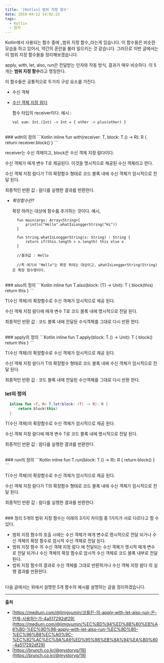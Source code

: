 ```yaml
---
title: '[Kotlin] 범위 지정 함수'
date: 2019-04-12 14:02:23
tags:
  - Kotlin
  - 원리
---
```


Kotlin에서 사용되는 함수 중에 _범위 지정 함수_라는게 있습니다. 이 함수들은 비슷한 모습을 하고 있어서, 약간의 혼란을 불러 일으키는 것 같습니다. 그러므로 이번 글에서는 이 범위 지정 함수들을 정리해보겠습니다.

apply, with, let, also, run은 전달받는 인자와 작동 방식, 결과가 매우 비슷하다. 이 5개는 **범위 지정 함수**라고 명칭한다.

이 함수들은 공통적으로 두가지 구성 요소를 가진다.

- 수신 객체
- [수신 객체 지정 람다](https://kotlinlang.org/docs/reference/lambdas.html#function-literals-with-receiver)

    함수 타입의 receiver이다. 예시 : 

    `val sum: Int.(Int) -> Int = { other -> plus(other) }`

<br>
### with의 정의
  ```Kotlin
    inline fun <T, R> with(receiver: T, block: T.() -> R): R {
        return receiver.block()
    }
  ```

  receiver는 수신 객체이고, block은 수신 객체 지정 람다이다.

  수신 객체가 매개 변수 T로 제공된다. 이것을 명시적으로 제공된 수신 객체라고 한다. 

  수신 객체 지정 람다가 T의 확장함수 형태로 코드 블록 내에 수신 객체가 암시적으로 전달 된다.

  최종적인 반환 값 : 람다를 실행한 결과를 반환한다.

- *확장함수란?*

    확장 하려는 대상에 함수를 추가하는 것이다. 예시,

        fun main(args: Array<String>{
        	println("Hello".whatIsLonggerString("Hi"))
        }
        
        fun String.whatIsLonggerString(x: String) : String {
        	return if(this.length > x.length) this else x
        }
        
        //결과값 : Hello
        
        //즉 여기서 "Hello"는 확장 하려는 대상이고, whatIsLonggerString(String)은 확장 함수명이다. 

<br>
### also의 정의
  ```Kotlin
    inline fun <T> T.also(block: (T) -> Unit): T {
        block(this)
        return this
    }
  ```

  T(수신 객체)의 확장함수로 수신 객체가 암시적으로 제공 된다.

  수신 객체 지정 람다에 매개 변수 T로 코드 블록 내에 명시적으로 전달 된다.

  최종적인 반환 값 : 코드 블록 내에 전달된 수식객체를 그대로 다시 반환 한다.

<br>
### apply의 정의
  ```Kotlin
    inline fun <T> T.apply(block: T.() -> Unit): T {
        block()
        return this
    }
  ```

  T(수신 객체)의 확장함수로 수신 객체가 암시적으로 제공 된다.

  수신 객체 지정 람다가 T의 확장함수 형태로 코드 블록 내에 수신 객체가 암시적으로 전달 된다.

  최종적인 반환 값 : 코드 블록 내에 전달된 수신객체를 그대로 다시 반환 한다.
<br>
### let의 정의
  ```Kotlin
    inline fun <T, R> T.let(block: (T) -> R): R {
        return block(this)
    }
  ```

  T(수신 객체)의 확장함수로 수신 객체가 암시적으로 제공 된다.

  수신 객체 지정 람다에 매개 변수 T로 코드 블록 내에 명시적으로 전달 된다.

  최종적인 반환 값 : 람다를 실행한 결과를 반환한다.

<br>
### run의 정의
  ```Kotlin
    inline fun <T, R> T.run(block: T.() -> R): R {
        return block()
    }
  ```

  T(수신 객체)의 확장함수로 수신 객체가 암시적으로 제공 된다.

  수신 객체 지정 람다가 T의 확장함수 형태로 코드 블록 내에 수신 객체가 암시적으로 전달 된다.

  최종적인 반환 값 : 람다를 실행한 결과를 반환한다.

<br>
### 정리
5개의 범위 지정 함수는 아래의 3가지 차이점 중 1가지가 서로 다르다고 할 수 있다.

- 범위 지정 함수의 호출 시에는 수신 객체가 매개 변수로 명시적으로 전달 되거나 수신 객체의 확장 함수로 암시적 수신 객체로 전달 된다.
- 범위 지정 함수 의 수신 객체 지정 람다 에 전달되는 수신 객체가 명시적 매개 변수 로 전달 되거나 수신 객체의 확장 함수로 암시적 수신 객체로 코드 블록 내부로 전달 된다.
- 범위 지정 함수의 결과로 수신 객체를 그대로 반환하거나 수신 객체 지정 람다 의 실행 결과를 반환한다.

<br>
다음 글에서는 위에서 설명한 5개 함수의 예시를 설명하는 글을 정리하겠습니다.

---
**출처**

- [https://medium.com/@limgyumin/코틀린-의-apply-with-let-also-run-은-언제-사용하는가-4a517292df29](https://medium.com/@limgyumin/%EC%BD%94%ED%8B%80%EB%A6%B0-%EC%9D%98-apply-with-let-also-run-%EC%9D%80-%EC%96%B8%EC%A0%9C-%EC%82%AC%EC%9A%A9%ED%95%98%EB%8A%94%EA%B0%80-4a517292df29)
- [https://brunch.co.kr/@mystoryg/19](https://brunch.co.kr/@mystoryg/19)